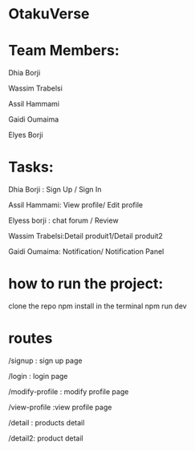 # OtakuVerse

# Team Members:
Dhia Borji

Wassim Trabelsi

Assil Hammami

Gaidi Oumaima

Elyes Borji

# Tasks:
Dhia Borji : Sign Up / Sign In


Assil Hammami: View profile/ Edit profile

Elyess borji : chat forum / Review

Wassim Trabelsi:Detail produit1/Detail produit2

Gaidi Oumaima: Notification/ Notification Panel


# how to run the project:
 clone the repo
 npm install in the terminal
 npm run dev 
 # routes
 /signup : sign up page

 /login : login page

 /modify-profile : modify profile page

 /view-profile :view profile page

 /detail : products detail

 /detail2: product detail

 
